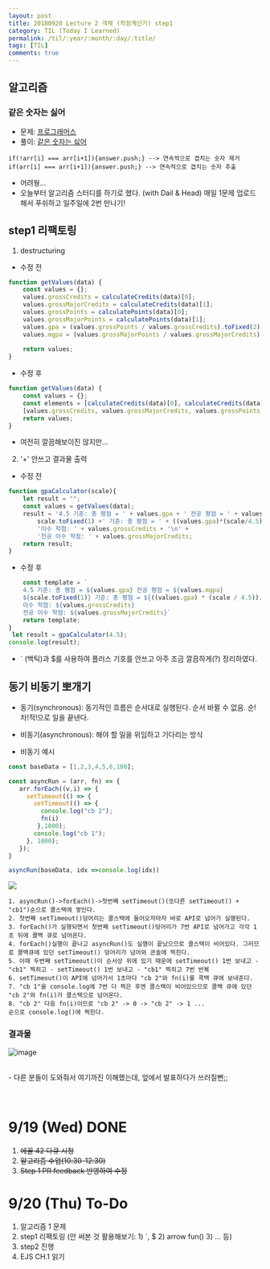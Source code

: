 ```yaml
---
layout: post
title: 20180920 Lecture 2 객체 (학점계산기) step1
category: TIL (Today I Learned)
permalink: /til/:year/:month/:day/:title/
tags: [TIL]
comments: true
---
```


## 알고리즘 
### 같은 숫자는 싫어
- 문제: [프로그래머스](https://programmers.co.kr/learn/courses/30/lessons/12906)
- 풀이: [같은 숫자는 싫어](https://gist.github.com/developersoom/3944febcfeb8509aa906af5b308a3e6f)

```text
if(!arr[i] === arr[i+1]){answer.push;} --> 연속적으로 겹치는 숫자 제거 
if(arr[i] === arr[i+1]){answer.push;} --> 연속적으로 겹치는 숫자 추출
```
- 어려웡...
- 오늘부터 알고리즘 스터디를 하기로 했다. (with Dail & Head) 매일 1문제 업로드해서 푸쉬하고 일주일에 2번 만나기!



## step1 리팩토링
1. destructuring

- 수정 전

```javascript
function getValues(data) {
    const values = {};
    values.grossCredits = calculateCredits(data)[0];
    values.grossMajorCredits = calculateCredits(data)[1];
    values.grossPoints = calculatePoints(data)[0];
    values.grossMajorPoints = calculatePoints(data)[1];
    values.gpa = (values.grossPoints / values.grossCredits).toFixed(2);
    values.mgpa = (values.grossMajorPoints / values.grossMajorCredits).toFixed(2);
  
    return values;
}
```

- 수정 후 

```javascript
function getValues(data) {
    const values = {};
    const elements = [calculateCredits(data)[0], calculateCredits(data)[1], calculatePoints(data)[0], calculatePoints(data)[1], parseFloat((calculatePoints(data)[0] / calculateCredits(data)[0]).toFixed(2)), parseFloat((calculatePoints(data)[1] / calculateCredits(data)[1]).toFixed(2))];
    [values.grossCredits, values.grossMajorCredits, values.grossPoints, values.grossMajorPoints, values.gpa, values.mgpa] = elements;
    return values;
}
```
- 여전히 깔끔해보이진 않지만...

2. '+' 안쓰고 결과물 출력

- 수정 전

```javascript
function gpaCalculator(scale){
    let result = "";
    const values = getValues(data);
    result = '4.5 기준: 총 평점 = ' + values.gpa + ' 전공 평점 = ' + values.mgpa + '\n' +
        scale.toFixed(1) +' 기준: 총 평점 = ' + ((values.gpa)*(scale/4.5)).toFixed(2) + ' 전공 평점 = ' + ((values.mgpa)*(scale/4.5)).toFixed(2) + '\n' +
        '이수 학점: ' + values.grossCredits + '\n' +
        '전공 이수 학점: ' + values.grossMajorCredits;
    return result;
}
```

- 수정 후 

```javascript
    const template = `
    4.5 기준: 총 평점 = ${values.gpa} 전공 평점 = ${values.mgpa} 
    ${scale.toFixed(1)} 기준: 총 평점 = ${((values.gpa) * (scale / 4.5)).toFixed(2)} 전공 평점 = ${((values.mgpa) * (scale / 4.5)).toFixed(2)}
    이수 학점: ${values.grossCredits}
    전공 이수 학점: ${values.grossMajorCredits}`
    return template;
}
 let result = gpaCalculator(4.5);
console.log(result); 
```

- ` (백틱)과 $를 사용하여 플러스 기호를 안쓰고 아주 조금 깔끔하게(?) 정리하였다. 


## 동기 비동기 뽀개기
- 동기(synchronous): 동기적인 흐름은 순서대로 실행된다. 순서 바뀔 수 없음. 순!차!적!으로 일을 끝낸다. 

- 비동기(asynchronous): 해야 할 일을 위임하고 기다리는 방식

- 비동기 예시


```javascript
const baseData = [1,2,3,4,5,6,100];

const asyncRun = (arr, fn) => {
   arr.forEach((v,i) => {
     setTimeout(() => {
       setTimeout(() => {
         console.log("cb 2");
         fn(i)
        },1000);
       console.log("cb 1");
     }, 1000);
   });
}

asyncRun(baseData, idx =>console.log(idx))
```

<img src="https://cdn-images-1.medium.com/max/1600/1*FA9NGxNB6-v1oI2qGEtlRQ.png">


```text
1. asyncRun()->forEach()->첫번째 setTimeout()(또다른 setTimeout() + "cb1")순으로 콜스택에 쌓인다. 
2. 첫번째 setTimeout()덩어리는 콜스택에 들어오자마자 바로 API로 넘어가 실행된다.
3. forEach()가 실행되면서 첫번째 setTimeout()덩어리가 7번 API로 넘어가고 각각 1초 뒤에 콜백 큐로 넘어온다.
4. forEach()실행이 끝나고 asyncRun()도 실행이 끝났으므로 콜스택이 비어있다. 그러므로 콜백큐에 있던 setTimeout() 덩어리가 넘어와 콘솔에 찍힌다.
5. 이때 두번째 setTimeout()이 순서상 위에 있기 때문에 setTimeout() 1번 보내고 - "cb1" 찍히고 - setTimeout() 1번 보내고 - "cb1" 찍히고 7번 반복 
6. setTimeout()이 API에 넘어가서 1초마다 "cb 2"와 fn(i)를 콕백 큐에 보내준다.
7. "cb 1"을 console.log에 7번 다 찍은 후엔 콜스택이 비어있으므로 콜백 큐에 있던 "cb 2"와 fn(i)가 콜스택으로 넘어온다.
8. "cb 2" 다음 fn(i)이므로 "cb 2" -> 0 -> "cb 2" -> 1 ... 
순으로 console.log()에 찍힌다. 
```



### 결과물

![image](https://user-images.githubusercontent.com/40848630/45854104-2cd09500-bd84-11e8-98c0-43719878987d.png)



<br>
- 다른 분들이 도와줘서 여기까진 이해했는데, 앞에서 발표하다가 쓰러질뻔;; 

<br>
<br>
<br>

# 9/19 (Wed) DONE
1. ~~에꼴 42 다큐 시청~~
2. ~~알고리즘 수업(10:30-12:30)~~
3. ~~Step 1 PR feedback 반영하여 수정~~


# 9/20 (Thu) To-Do
1. 알고리즘 1 문제
2. step1 리팩토링 (안 써본 것 활용해보기: 1) `, $  2) arrow fun()  3) ... 등)
3. step2 진행
4. EJS CH.1 읽기 